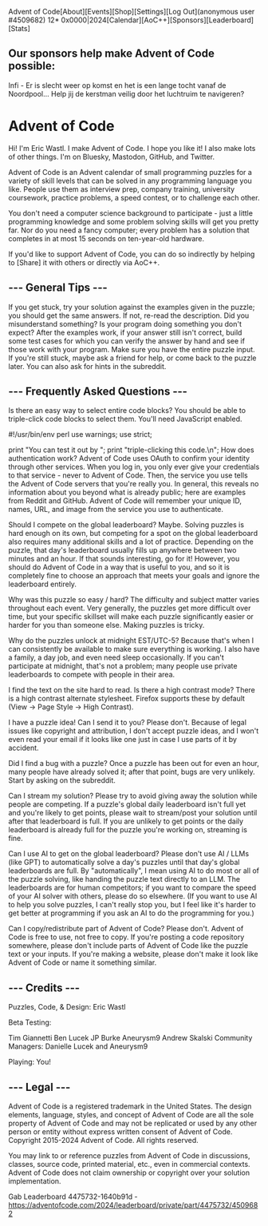 
Advent of Code[About][Events][Shop][Settings][Log Out](anonymous user #4509682) 12*
0x0000|2024[Calendar][AoC++][Sponsors][Leaderboard][Stats]

## Our sponsors help make Advent of Code possible:

Infi - Er is slecht weer op komst en het is een lange tocht vanaf de Noordpool... Help jij de kerstman veilig door het luchtruim te navigeren?

# Advent of Code

Hi! I'm Eric Wastl. I make Advent of Code. I hope you like it! I also make lots of other things. I'm on Bluesky, Mastodon, GitHub, and Twitter.

Advent of Code is an Advent calendar of small programming puzzles for a variety of skill levels that can be solved in any programming language you like. People use them as interview prep, company training, university coursework, practice problems, a speed contest, or to challenge each other.

You don't need a computer science background to participate - just a little programming knowledge and some problem solving skills will get you pretty far. Nor do you need a fancy computer; every problem has a solution that completes in at most 15 seconds on ten-year-old hardware.

If you'd like to support Advent of Code, you can do so indirectly by helping to [Share] it with others or directly via AoC++.

## --- General Tips ---
If you get stuck, try your solution against the examples given in the puzzle; you should get the same answers. If not, re-read the description. Did you misunderstand something? Is your program doing something you don't expect? After the examples work, if your answer still isn't correct, build some test cases for which you can verify the answer by hand and see if those work with your program. Make sure you have the entire puzzle input. If you're still stuck, maybe ask a friend for help, or come back to the puzzle later. You can also ask for hints in the subreddit.

## --- Frequently Asked Questions ---
Is there an easy way to select entire code blocks? You should be able to triple-click code blocks to select them. You'll need JavaScript enabled.

#!/usr/bin/env perl
use warnings;
use strict;

print "You can test it out by ";
print "triple-clicking this code.\n";
How does authentication work? Advent of Code uses OAuth to confirm your identity through other services. When you log in, you only ever give your credentials to that service - never to Advent of Code. Then, the service you use tells the Advent of Code servers that you're really you. In general, this reveals no information about you beyond what is already public; here are examples from Reddit and GitHub. Advent of Code will remember your unique ID, names, URL, and image from the service you use to authenticate.

Should I compete on the global leaderboard? Maybe. Solving puzzles is hard enough on its own, but competing for a spot on the global leaderboard also requires many additional skills and a lot of practice. Depending on the puzzle, that day's leaderboard usually fills up anywhere between two minutes and an hour. If that sounds interesting, go for it! However, you should do Advent of Code in a way that is useful to you, and so it is completely fine to choose an approach that meets your goals and ignore the leaderboard entirely.

Why was this puzzle so easy / hard? The difficulty and subject matter varies throughout each event. Very generally, the puzzles get more difficult over time, but your specific skillset will make each puzzle significantly easier or harder for you than someone else. Making puzzles is tricky.

Why do the puzzles unlock at midnight EST/UTC-5? Because that's when I can consistently be available to make sure everything is working. I also have a family, a day job, and even need sleep occasionally. If you can't participate at midnight, that's not a problem; many people use private leaderboards to compete with people in their area.

I find the text on the site hard to read. Is there a high contrast mode? There is a high contrast alternate stylesheet. Firefox supports these by default (View -> Page Style -> High Contrast).

I have a puzzle idea! Can I send it to you? Please don't. Because of legal issues like copyright and attribution, I don't accept puzzle ideas, and I won't even read your email if it looks like one just in case I use parts of it by accident.

Did I find a bug with a puzzle? Once a puzzle has been out for even an hour, many people have already solved it; after that point, bugs are very unlikely. Start by asking on the subreddit.

Can I stream my solution? Please try to avoid giving away the solution while people are competing. If a puzzle's global daily leaderboard isn't full yet and you're likely to get points, please wait to stream/post your solution until after that leaderboard is full. If you are unlikely to get points or the daily leaderboard is already full for the puzzle you're working on, streaming is fine.

Can I use AI to get on the global leaderboard? Please don't use AI / LLMs (like GPT) to automatically solve a day's puzzles until that day's global leaderboards are full. By "automatically", I mean using AI to do most or all of the puzzle solving, like handing the puzzle text directly to an LLM. The leaderboards are for human competitors; if you want to compare the speed of your AI solver with others, please do so elsewhere. (If you want to use AI to help you solve puzzles, I can't really stop you, but I feel like it's harder to get better at programming if you ask an AI to do the programming for you.)

Can I copy/redistribute part of Advent of Code? Please don't. Advent of Code is free to use, not free to copy. If you're posting a code repository somewhere, please don't include parts of Advent of Code like the puzzle text or your inputs. If you're making a website, please don't make it look like Advent of Code or name it something similar.

## --- Credits ---
Puzzles, Code, & Design: Eric Wastl

Beta Testing:

Tim Giannetti
Ben Lucek
JP Burke
Aneurysm9
Andrew Skalski
Community Managers: Danielle Lucek and Aneurysm9

Playing: You!

## --- Legal ---
Advent of Code is a registered trademark in the United States. The design elements, language, styles, and concept of Advent of Code are all the sole property of Advent of Code and may not be replicated or used by any other person or entity without express written consent of Advent of Code. Copyright 2015-2024 Advent of Code. All rights reserved.

You may link to or reference puzzles from Advent of Code in discussions, classes, source code, printed material, etc., even in commercial contexts. Advent of Code does not claim ownership or copyright over your solution implementation.

Gab Leaderboard 4475732-1640b91d - https://adventofcode.com/2024/leaderboard/private/part/4475732/4509682 
